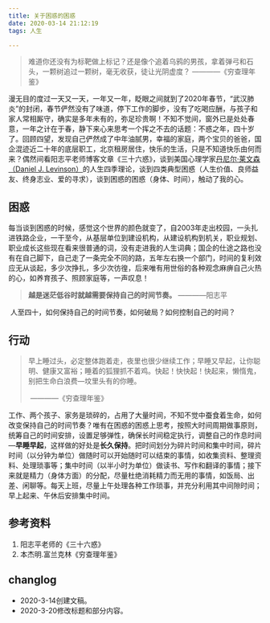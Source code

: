 ```yaml
---
title: 关于困惑的困惑
date: 2020-03-14 21:12:19
tags: 人生

---
```


> 难道你还没有为标靶做上标记？还是像个追着乌鸦的男孩，拿着弹弓和石头，一颗树追过一颗树，毫无收获，徒让光阴虚度？                                         ————《穷查理年鉴》

漫无目的度过一天又一天，一年又一年，眨眼之间就到了2020年春节，“武汉肺炎”的封闭，春节俨然没有了味道，停下工作的脚步，没有了吃喝应酬，与孩子和家人常相厮守，确实是多年未有的，弥足珍贵啊！不知不觉间，窗外已是处处春意，一年之计在于春，静下来心来思考一个挥之不去的话题：不惑之年，四十岁了。回顾四望，发现自己俨然成了中年油腻男，幸福的家庭，两个宝贝的爸爸，国企混迹近二十年的底层职工，北京租房居住，快乐的生活，只是不知道快乐由何而来？偶然间看阳志平老师博客文章《三十六惑》，谈到美国心理学家[丹尼尔·莱文森（Daniel J. Levinson）](https://en.wikipedia.org/wiki/Daniel_Levinson)的人生四季理论，谈到四类典型困惑（人生价值、良师益友、终身志业、爱的寻求），谈到困惑的困惑（身体、时间），触动了我的心。

## 困惑

​        每当谈到困惑的时候，感觉这个世界的颜色就变了，自2003年走出校园，一头扎进铁路企业，一干至今，从基层单位到建设机构，从建设机构到机关，职业规划、职业成长这些现在看来很普通的词，没有走进我的人生词典；国企的仕途之路也没有在自己脚下，自己走了一条完全不同的路，五年左右换一个部门，时间的复利效应无从谈起，多少次挣扎，多少次彷徨，后来唯有用世俗的各种观念麻痹自己火热的心，如养育孩子、照顾家庭等，一声叹息！

> **越是迷茫低谷时就越需要保持自己的时间节奏。**                    ————阳志平

​       人至四十，如何保持自己的时间节奏，如何破局？如何控制自己的时间？

## 行动

> 早上睡过头，必定整体跑着走，夜里也很少继续工作；早睡又早起，让你聪明、健康又富裕；睡着的狐狸抓不着鸡。快起！快快起！快起来，懒惰鬼，别把生命白浪费—坟里头有的你睡。
>
> ​                                                                                              ————《穷查理年鉴》

工作、两个孩子、家务是琐碎的，占用了大量时间，不知不觉中蚕食着生命，如何改变保持自己的时间节奏？唯有在困惑的困惑上思考，按照大时间周期做事原则，统筹自己的时间安排，设置足够弹性，确保长时间稳定执行，调整自己的作息时间—**早睡早起**，这样做的好处是**长久保持**。把时间划分为碎片时间和集中时间，碎片时间（以分钟为单位）做随时可以开始随时可以结束的事情，如收集资料、整理资料、处理琐事等；集中时间（以半小时为单位）做读书、写作和翻译的事情；接下来就是精力（身体方面）的分配，尽量杜绝消耗精力而无用的事情，如饭局、出差、闲聊等。每天上班，尽量上午处理各种工作琐事，并充分利用其中间隙时间；早上起来、午休后安排集中时间。



## 参考资料

1. 阳志平老师的《三十六惑》
2. 本杰明.富兰克林《穷查理年鉴》



## changlog

- 2020-3-14创建文稿。
- 2020-3-20修改标题和部分内容。

​      
